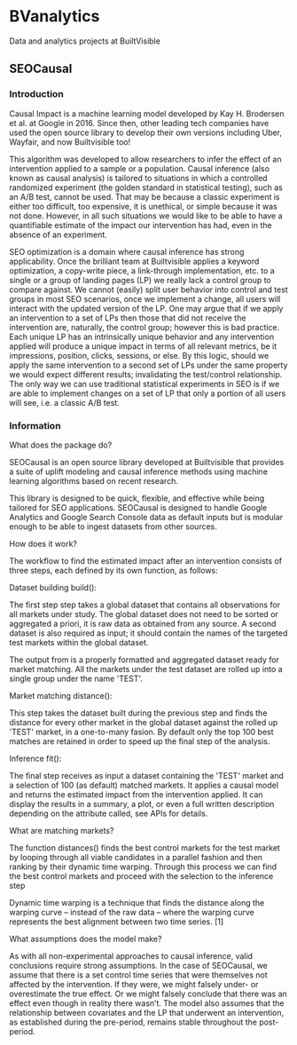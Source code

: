 # BVanalytics
Data and analytics projects at BuiltVisible

## SEOCausal

### Introduction

Causal Impact is a machine learning model developed by Kay H. Brodersen et al. at Google in 2016. Since then, other leading tech companies have used the open source library to develop their own versions including Uber, Wayfair, and now Builtvisible too!

This algorithm was developed to allow researchers to infer the effect of an intervention applied to a sample or a population.  Causal inference (also known as causal analysis) is tailored to situations in which a controlled randomized experiment (the golden standard in statistical testing),  such as an A/B test, cannot be used. That may be because a classic experiment is either too difficult, too expensive, it is unethical, or simple because it was not done. However, in all such situations we would like to be able to have a quantifiable estimate of the impact our intervention has had, even in the absence of an experiment.

SEO optimization is a domain where causal inference has strong applicability. Once the brilliant team at Builtvisible applies a keyword optimization, a copy-write piece, a link-through implementation, etc. to a single or a group of landing pages (LP) we really lack a control group to compare against. We cannot (easily) split user behavior into control and test groups in most SEO scenarios, once we implement a change, all users will interact with the updated version of the LP. One may argue that if we apply an intervention to a set of LPs then those that did not receive the intervention are, naturally, the control group; however this is bad practice. Each unique LP has an intrinsically unique behavior and any intervention applied will produce a unique impact in terms of all relevant metrics, be it impressions, position, clicks, sessions, or else. By this logic, should we apply the same intervention to a second set of LPs under the same property we would expect different results; invalidating the test/control relationship. The only way we can use traditional statistical experiments in SEO is if we are able to implement changes on a set of LP that only a portion of all users will see, i.e. a classic A/B test.

### Information

What does the package do?

SEOCausal is an open source library developed at Builtvisible that provides a suite of uplift modeling and causal inference methods using machine learning algorithms based on recent research. 

This library is designed to be quick, flexible, and effective while being tailored for SEO applications.  SEOCausal is designed to handle Google Analytics and Google Search Console data as default inputs but is modular enough to be able to ingest datasets from other sources.

How does it work?

The workflow to find the estimated impact after an intervention consists of three steps, each defined by its own function, as follows:

Dataset building build():

The first step step takes a global dataset that contains all observations for all markets under study. The global dataset does not need to be sorted or aggregated a priori, it is raw data as obtained from any source. A second dataset is also required as input; it should contain the names of the targeted test markets within the global dataset. 

The output from is a properly formatted and aggregated dataset ready for market matching. All the markets under the test dataset are rolled up into a single group under the name 'TEST'. 

Market matching distance():

This step takes the dataset built during the previous step and finds the distance for every other market in the global dataset against the rolled up 'TEST' market, in a one-to-many fasion. By default only the top 100 best matches are retained in order to speed up the final step of the analysis.

Inference fit():

The final step receives as input a dataset containing the 'TEST' market and a selection of 100 (as default) matched markets. It applies a causal model and returns the estimated impact from the intervention applied. It can display the results in a summary, a plot, or even a full written description depending on the attribute called, see APIs for details.

What are matching markets?

The function distances() finds the best control markets for the test market by looping through all viable candidates in a parallel fashion and then ranking by their dynamic time warping. Through this process we can find the best control markets and proceed with the selection to the inference step

Dynamic time warping is a technique that finds the distance along the warping curve – instead of the raw data – where the warping curve represents the best alignment between two time series. [1]

What assumptions does the model make?

As with all non-experimental approaches to causal inference, valid conclusions require strong assumptions. In the case of SEOCausal, we assume that there is a set control time series that were themselves not affected by the intervention. If they were, we might falsely under- or overestimate the true effect. Or we might falsely conclude that there was an effect even though in reality there wasn’t. The model also assumes that the relationship between covariates and the LP that underwent an intervention, as established during the pre-period, remains stable throughout the post-period.
